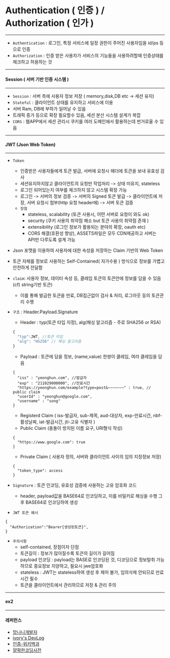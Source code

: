 # Authentication ( 인증 ) / Authorization ( 인가 )

***
  - ``Authentication`` : 로그인, 특정 서비스에 일정 권한이 주어진 사용자임을 id/ps 등으로 인증
  - ``Authorization`` : 인증 받은 사용자가 서비스의 기능들을 사용하려할때 인증상태를 체크하고 허용하는 것
***

#### Session ( 서버 기반 인증 시스템 )

***
  - ``Session`` : 서버 측에 사용자 정보 저장 ( memory,disk,DB etc -> 세션 유지)
  - ``Stateful`` : 클라이언트 상태를 유지하고 서비스에 이용
  - 서버 Ram, DB에 부하가 일어날 수 있음
  - 트래픽 증가 등으로 확장 필요할수 있음, 세션 분산 시스템 설계가 복잡
  - ``CORS`` : 웹APP에서 세션 관리시 쿠키를 여러 도메인에서 활용하는데 번거로울 수 있음 
***

####  JWT (Json Web Token)

***

  - ``Token``
    - 인증받은 사용자들에게 토큰 발급, 서버에 요청시 헤더에 토큰을 보내 유효성 검사
    - 세션유지하지않고 클라이언트의 요청만 작업처리 -> 상태 미유지, stateless
    - 로그인 되어있는지 여부를 체크하지 않고 시스템 확장 가능
    - 로그인 -> 서버의 정보 검증 -> 서버의 Signed 토큰 발급 -> 클라이언트에 저장, 서버 요청시 첨부(http 요청 header에) -> 서버 토큰 검증
    - ``장점``
      - stateless, scalability (토큰 사용시, 어떤 서버로 요청이 와도 ok)
      - security (쿠키 사용의 취약점 해소 but 토큰 사용의 취약점 존재 )
      - extensibility (로그인 정보가 활용되는 분야의 확장, oauth etc)  
      - CORS 해결(호환성 향상), ASSETS파일은 모두 CDN제공하고 서버는 API만 다루도록 설계 가능

  - Json 포맷을 이용하여 사용자에 대한 속성을 저장하는 Claim 기반의 Web Token
  - 토큰 자체를 정보로 사용하는 Self-Contained( 자가수용 ) 방식으로 정보를 가볍고 안전하게 전달함

  - ``claim``: 사용자 정보, 데이터 속성 등, 클레임 토큰의 토큰안에 정보를 담을 수 있음(cf) string기반 토큰)
  	- 이를 통해 발급한 토큰을 만료, DB접근없이 검사 & 처리, 로그아웃 등의 토큰관리 수행

  - ``구조`` : Header.Payload.Signature
    - Header : typ(토큰 타입 지정), alg(해싱 알고리즘 - 주로 SHA256 or RSA)
    ```JAVASCRIPT
    {
      "typ":JWT, //토큰 타입
      "alg": "HS256" // 해싱 알고리즘
    }
    ```
    - Payload : 토큰에 담을 정보, (name,value) 한쌍이 클레임, 여러 클레임을 담음
    ```JS
    {
      "iss" : "yeonghun.com", //발급자
      "exp" : "211029000000", //만료시간
      "https://yeonghun.com/example?type=post&~~~~~~~" : true, // public claim
      "userId" : "yeonghun@google.com",
      "username" : "song"
    }
    
    ```
      - Registerd Claim ( iss-발급자, sub-제목, aud-대상자, exp-만료시간, nbf-활성날짜, iat-발급시간, jti-고유 식별자 )
      - Public Claim (충돌이 방지된 이름 요구, URI형식 작성)
      ```JS
      { 
        "https://www.google.com": true 
      }      
      ```
      - Private Claim ( 사용자 정의, 서버와 클라이언트 사이의 임의 지정정보 저장)
      ```JS
      { 
        "token_type": access 
      }      
      ```
  - ``Signature`` : 토큰 인코딩, 유효성 검증에 사용하는 고유 암호화 코드
    - header, payload값을 BASE64로 인코딩하고, 이를 비밀키로 해싱을 수행 그 후 BASE64로  인코딩하여 생성

  - ``JWT 토큰 예시``
  ```JS
  {
    "Authorization":"Bearer{생성된토큰}",
  }
  
  ```
  - ``주의사항``
    - self-contained, 장점이자 단점
    - 토큰길이 : 정보가 많아질수록 토큰의 길이가 길어짐
    - payload 인코딩 : payload는 BASE로 인코딩된 것, 디코딩으로 정보탈취 가능하므로 중요정보 지양하고, 필요시 jwe암호화
    - stateless : JWT는 stateless하여 생성 후 제어 불가, 임의삭제 안되므로 만료시간 필수
    - 토큰을 클라이언트에서 관리하므로 저장 & 관리 주의 

***

#### ex2

***

#### 레퍼런스
- [망나니개발자](https://mangkyu.tistory.com/55)
- [ivory's DevLog](https://ivorycode.tistory.com/entry/JWTJson-Web-Token)
- [인증-위키백과](https://ko.wikipedia.org/wiki/%EC%9D%B8%EC%A6%9D)
- [얄팍한코딩사전](https://www.youtube.com/watch?v=1QiOXWEbqYQ)

